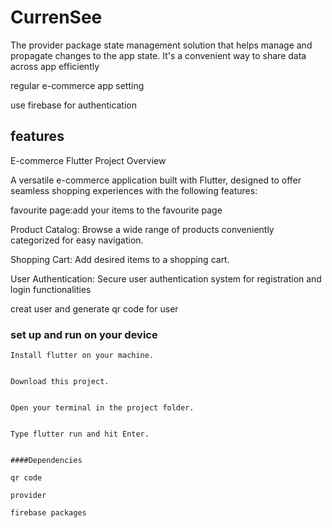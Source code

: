 # CurrenSee
The provider package state management solution that helps manage and propagate changes to the app state. It's a convenient way to share data across app efficiently


regular e-commerce app setting


use firebase for authentication


## features
E-commerce Flutter Project Overview


A versatile e-commerce application built with Flutter, designed to offer seamless shopping experiences with the following features:


favourite page:add your items to the favourite page


Product Catalog: Browse a wide range of products conveniently categorized for easy navigation.


Shopping Cart: Add desired items to a shopping cart.


User Authentication: Secure user authentication system for registration and login functionalities


creat user and generate qr code for user
### set up and run on your device

    Install flutter on your machine.

    
    Download this project.

    
    Open your terminal in the project folder.

    
    Type flutter run and hit Enter.


    ####Dependencies

    qr code
    
    provider

    firebase packages
    
